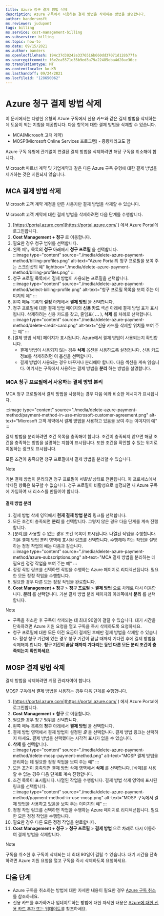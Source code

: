 ```yaml
---
title: Azure 청구 결제 방법 삭제
description: Azure 구독에서 사용하는 결제 방법을 삭제하는 방법을 설명합니다.
author: bandersmsft
ms.reviewer: judupont
tags: billing
ms.service: cost-management-billing
ms.subservice: billing
ms.topic: how-to
ms.date: 09/15/2021
ms.author: banders
ms.openlocfilehash: 194c37d38242e3376516b660dd37071d128b77fa
ms.sourcegitcommit: f6e2ea5571e35b9ed3a79a22485eba4d20ae36cc
ms.translationtype: MT
ms.contentlocale: ko-KR
ms.lasthandoff: 09/24/2021
ms.locfileid: "128650062"
---
```

# <a name="delete-an-azure-billing-payment-method"></a>Azure 청구 결제 방법 삭제

이 문서에서는 다양한 유형의 Azure 구독에서 신용 카드와 같은 결제 방법을 삭제하는 데 도움이 되는 지침을 제공합니다. 다음 항목에 대한 결제 방법을 삭제할 수 있습니다.

- MCA(Microsoft 고객 계약)
- MOSP(Microsoft Online Services 프로그램) - 종량제라고도 함

Azure 구독 유형에 관계없이 연결된 결제 방법을 삭제하려면 해당 구독을 취소해야 합니다.

Microsoft 파트너 계약 및 기업계약과 같은 다른 Azure 구독 유형에 대한 결제 방법을 제거하는 것은 지원되지 않습니다.

## <a name="delete-an-mca-payment-method"></a>MCA 결제 방법 삭제

Microsoft 고객 계약 계정을 만든 사용자만 결제 방법을 삭제할 수 있습니다.

Microsoft 고객 계약에 대한 결제 방법을 삭제하려면 다음 단계를 수행합니다.

1. [https://portal.azure.com](https://portal.azure.com/ ) 에서 Azure Portal에 로그인합니다.
1. **Cost Management + 청구** 로 이동합니다.
1. 필요한 경우 청구 범위를 선택합니다.
1. 왼쪽 메뉴 목록의 **청구** 아래에서 **청구 프로필** 을 선택합니다.  
    :::image type="content" source="./media/delete-azure-payment-method/billing-profiles.png" alt-text="Azure Portal의 청구 프로필을 보여 주는 스크린샷의 예" lightbox="./media/delete-azure-payment-method/billing-profiles.png" :::
1. 청구 프로필 목록에서 결제 방법이 사용되는 프로필을 선택합니다.  
    :::image type="content" source="./media/delete-azure-payment-method/select-billing-profile.png" alt-text="청구 프로필 목록을 보여 주는 이미지의 예" :::
1. 왼쪽 메뉴 목록의 **설정** 아래에서 **결제 방법** 을 선택합니다.
1. 청구 프로필에 대한 결제 방법 페이지의 **신용 카드** 섹션 아래에 결제 방법 표가 표시됩니다. 삭제하려는 신용 카드를 찾고, 줄임표( **…** ), **삭제** 를 차례로 선택합니다.  
    :::image type="content" source="./media/delete-azure-payment-method/delete-credit-card.png" alt-text="신용 카드를 삭제할 위치를 보여 주는 예" :::
1. [결제 방법 삭제] 페이지가 표시됩니다. Azure에서 결제 방법이 사용되는지 확인합니다.
    - 결제 방법이 사용되지 않는 경우 **삭제** 옵션을 사용하도록 설정됩니다. 신용 카드 정보를 삭제하려면 이 옵션을 선택합니다.
    - 결제 방법이 사용되는 경우 바꾸거나 분리해야 합니다. 다음 섹션을 계속 읽습니다. 여기서는 구독에서 사용하는 결제 방법을 **분리** 하는 방법을 설명합니다.

### <a name="detach-payment-method-used-by-an-mca-billing-profile"></a>MCA 청구 프로필에서 사용하는 결제 방법 분리

MCA 청구 프로필에서 결제 방법을 사용하는 경우 다음 예와 비슷한 메시지가 표시됩니다.

:::image type="content" source="./media/delete-azure-payment-method/payment-method-in-use-microsoft-customer-agreement.png" alt-text="Microsoft 고객 계약에서 결제 방법을 사용하고 있음을 보여 주는 이미지의 예" :::

결제 방법을 분리하려면 조건 목록을 충족해야 합니다. 조건이 충족되지 않으면 해당 조건을 충족하는 방법을 설명하는 지침이 표시됩니다. 또한 조건을 확인할 수 있는 위치로 이동하는 링크도 표시됩니다.

모든 조건이 충족되면 청구 프로필에서 결제 방법을 분리할 수 있습니다.

> [!NOTE]
> 기본 결제 방법이 분리되면 청구 프로필이 _비활성_ 상태로 전환됩니다. 이 프로세스에서 삭제된 항목은 복구할 수 없습니다. 청구 프로필이 비활성으로 설정되면 새 Azure 구독에 가입하여 새 리소스를 만들어야 합니다.

#### <a name="to-detach-a-payment-method"></a>결제 방법 분리

1. 결제 방법 삭제 영역에서 **현재 결제 방법 분리** 링크를 선택합니다.
1. 모든 조건이 충족되면 **분리** 를 선택합니다. 그렇지 않은 경우 다음 단계를 계속 진행합니다.
1. [분리]를 사용할 수 없는 경우 조건 목록이 표시됩니다. 나열된 작업을 수행합니다. 기본 결제 방법 분리 영역에 표시된 링크를 선택합니다. 수행해야 하는 작업을 설명하는 정정 작업의 예는 다음과 같습니다.  
    :::image type="content" source="./media/delete-azure-payment-method/azure-subscriptions.png" alt-text="MCA 결제 방법을 분리하는 데 필요한 정정 작업을 보여 주는 예" :::
1. 정정 작업 링크를 선택하면 작업을 수행하는 Azure 페이지로 리디렉션됩니다. 필요한 모든 정정 작업을 수행합니다.
1. 필요한 경우 다른 모든 정정 작업을 완료합니다.
1. **Cost Management + 청구** > **청구 프로필** > **결제 방법** 으로 차례로 다시 이동합니다. **분리** 를 선택합니다. 기본 결제 방법 분리 페이지의 아래쪽에서 **분리** 를 선택합니다.

> [!NOTE]
> - 구독을 취소한 후 구독이 삭제되는 데 최대 90일이 걸릴 수 있습니다. 대기 시간을 단축하려면 Azure 지원 요청을 열고 구독을 즉시 삭제하도록 요청하세요.
> - 청구 프로필에 대한 모든 이전 요금이 결제된 후에만 결제 방법을 삭제할 수 있습니다. 활성 청구 기간에 있는 경우 청구 기간이 끝날 때까지 기다린 후에 결제 방법을 삭제해야 합니다. **청구 기간이 끝날 때까지 기다리는 동안 다른 모든 분리 조건이 충족되는지 확인하세요**.

## <a name="delete-a-mosp-payment-method"></a>MOSP 결제 방법 삭제

결제 방법을 삭제하려면 계정 관리자여야 합니다.

MOSP 구독에서 결제 방법을 사용하는 경우 다음 단계를 수행합니다.

1. [https://portal.azure.com](https://portal.azure.com/ ) 에서 Azure Portal에 로그인합니다.
1. **Cost Management + 청구** 로 이동합니다.
1. 필요한 경우 청구 범위를 선택합니다.
1. 왼쪽 메뉴 목록의 **청구** 아래에서 **결제 방법** 을 선택합니다.
1. 결제 방법 영역에서 결제 방법이 설정된 _줄_ 을 선택합니다. 결제 방법 링크는 선택하지 마세요. 결제 방법을 선택했다는 시각적 표시가 없을 수 있습니다.
1. **삭제** 를 선택합니다.  
    :::image type="content" source="./media/delete-azure-payment-method/delete-mosp-payment-method.png" alt-text="MOSP 결제 방법을 분리하는 데 필요한 정정 작업을 보여 주는 예" :::
1. 모든 조건이 충족되면 결제 방법 삭제 영역에서 **삭제** 를 선택합니다. [삭제]를 사용할 수 없는 경우 다음 단계로 계속 진행합니다.
1. 조건 목록이 표시됩니다. 나열된 작업을 수행합니다. 결제 방법 삭제 영역에 표시된 링크를 선택합니다.  
    :::image type="content" source="./media/delete-azure-payment-method/payment-method-in-use-mosp.png" alt-text="MOSP 구독에서 결제 방법을 사용하고 있음을 보여 주는 이미지의 예" :::
1. 정정 작업 링크를 선택하면 작업을 수행하는 Azure 페이지로 리디렉션됩니다. 필요한 모든 정정 작업을 수행합니다.
1. 필요한 경우 다른 모든 정정 작업을 완료합니다.
1. **Cost Management + 청구** > **청구 프로필** > **결제 방법** 으로 차례로 다시 이동하여 결제 방법을 삭제합니다.

> [!NOTE]
> 구독을 취소한 후 구독이 삭제되는 데 최대 90일이 걸릴 수 있습니다. 대기 시간을 단축하려면 Azure 지원 요청을 열고 구독을 즉시 삭제하도록 요청하세요.

## <a name="next-steps"></a>다음 단계

- Azure 구독을 취소하는 방법에 대한 자세한 내용이 필요한 경우 [Azure 구독 취소](cancel-azure-subscription.md)를 참조하세요.
- 신용 카드를 추가하거나 업데이트하는 방법에 대한 자세한 내용은 [Azure에 대한 신용 카드 추가 또는 업데이트](change-credit-card.md)를 참조하세요.